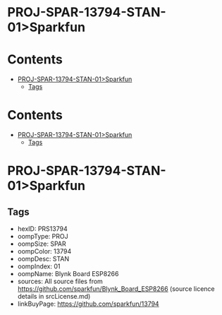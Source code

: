 
PROJ-SPAR-13794-STAN-01>Sparkfun
================================

Contents
========

* [PROJ-SPAR-13794-STAN-01>Sparkfun](#proj-spar-13794-stan-01sparkfun)
	* [Tags](#tags)

Contents
========

* [PROJ-SPAR-13794-STAN-01>Sparkfun](#proj-spar-13794-stan-01sparkfun)
	* [Tags](#tags)

# PROJ-SPAR-13794-STAN-01>Sparkfun

## Tags

- hexID: PRS13794
- oompType: PROJ
- oompSize: SPAR
- oompColor: 13794
- oompDesc: STAN
- oompIndex: 01
- oompName: Blynk Board ESP8266
- sources: All source files from https://github.com/sparkfun/Blynk_Board_ESP8266 (source licence details in srcLicense.md)
- linkBuyPage: https://github.com/sparkfun/13794
